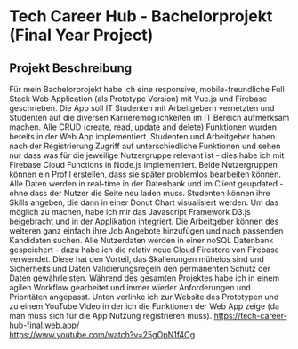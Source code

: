 # Tech Career Hub - Bachelorprojekt (Final Year Project) 

## Projekt Beschreibung 
Für mein Bachelorprojekt habe ich eine responsive, mobile-freundliche Full Stack Web Application (als Prototype Version) mit Vue.js und Firebase geschrieben. Die App soll IT Studenten mit Arbeitgebern vernetzten und Studenten auf die diversen Karrieremöglichkeiten im IT Bereich aufmerksam machen. Alle CRUD (create, read, update and delete) Funktionen wurden bereits in der Web App implementiert. Studenten und Arbeitgeber haben nach der Registrierung Zugriff auf unterschiedliche Funktionen und sehen nur dass was für die jeweilige Nutzergruppe relevant ist - dies habe ich mit Firebase Cloud Functions in Node.js implementiert. Beide Nutzergruppen können ein Profil erstellen, dass sie später problemlos bearbeiten können. Alle Daten werden in real-time in der Datenbank und im Client geupdated - ohne dass der Nutzer die Seite neu laden muss. Studenten können ihre Skills angeben, die dann in einer Donut Chart visualisiert werden. Um das möglich zu machen, habe ich mir das Javascript Framework D3.js beigebracht und in der Applikation integriert. Die Arbeitgeber können des weiteren ganz einfach ihre Job Angebote hinzufügen und nach passenden Kandidaten suchen. Alle Nutzerdaten werden in einer noSQL Datenbank gespeichert - dazu habe ich die relativ neue Cloud Firestore von Firebase verwendet. Diese hat den Vorteil, das Skalierungen mühelos sind und Sicherheits und Daten Validierungsregeln den permanenten Schutz der Daten gewährleisten. Während des gesamten Projektes habe ich in einem agilen Workflow gearbeitet und immer wieder Anforderungen und Prioritäten angepasst. Unten verlinke ich zur Website des Prototypen und zu einem YouTube Video in der ich die Funktionen der Web App zeige (da man muss sich für die App Nutzung registrieren muss). 
https://tech-career-hub-final.web.app/<br>
https://www.youtube.com/watch?v=25gOpN1f4Og


